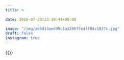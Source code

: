 ```yaml
---
title: >
  
date: 2018-07-30T23:19:44+00:00

image: "/img/a65d13aed95c1a3206f7e4ff84c1827c.jpg"
draft: false
instagram: true
---
```


{{<photo src="/img/a65d13aed95c1a3206f7e4ff84c1827c.jpg">}}
